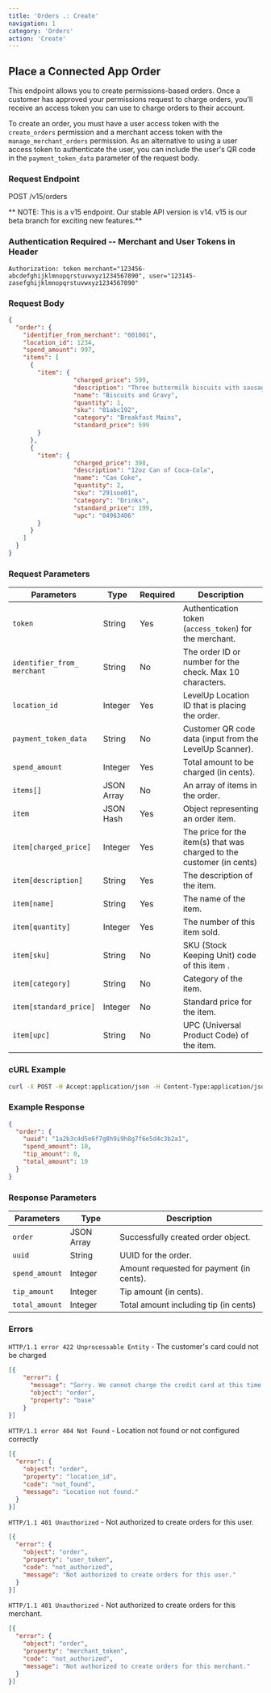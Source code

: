 ```yaml
---
title: 'Orders .: Create'
navigation: 1
category: 'Orders'
action: 'Create'
---
```


Place a Connected App Order
---

This endpoint allows you to create permissions-based orders.  Once a customer has approved your permissions request to charge orders, you'll receive an access token you can use to charge orders to their account.

To create an order, you must have a user access token with the `create_orders` permission and a
merchant access token with the `manage_merchant_orders` permission. As an alternative to using a
user access token to authenticate the user, you can include the user's QR code in the
`payment_token_data` parameter of the request body.

### Request Endpoint

<div class="http-request">
  <span class="http-verb">POST</span> /v15/orders
</div>

** NOTE: This is a v15 endpoint.  Our stable API version is v14.  v15 is our beta branch for
exciting new features.**

### Authentication Required -- Merchant and User Tokens in Header

```
Authorization: token merchant="123456-abcdefghijklmnopqrstuvwxyz1234567890", user="123145-zasefghijklmnopqrstuvwxyz1234567890"
```

### Request Body

```json
{
  "order": {
    "identifier_from_merchant": "001001",
    "location_id": 1234,
    "spend_amount": 997,
    "items": [
      {
        "item": {
                  "charged_price": 599,
                  "description": "Three buttermilk biscuits with sausage gravy",
                  "name": "Biscuits and Gravy",
                  "quantity": 1,
                  "sku": "01abc192",
                  "category": "Breakfast Mains",
                  "standard_price": 599
        }
      },
      {
        "item": {
                  "charged_price": 398,
                  "description": "12oz Can of Coca-Cola",
                  "name": "Can Coke",
                  "quantity": 2,
                  "sku": "291soo01",
                  "category": "Drinks",
                  "standard_price": 199,
                  "upc": "04963406"
        }
      }
    ]
  }
}
```

### Request Parameters

| Parameters                        | Type       | Required | Description                                                           |
|-----------------------------------|------------|----------|-----------------------------------------------------------------------|
|  `token`                          | String     | Yes      | Authentication token (`access_token`) for the merchant.               |
|  `identifier_from_`<br>`merchant` | String     | No       | The order ID or number for the check.  Max 10 characters.             |
|  `location_id`                    | Integer    | Yes      | LevelUp Location ID that is placing the order.                        |
|  `payment_token_data`             | String     | No       | Customer QR code data (input from the LevelUp Scanner).               |
|  `spend_amount`                   | Integer    | Yes      | Total amount to be charged (in cents).                                |
|  `items[]`                        | JSON Array | No       | An array of items in the order.                                       |
|  `item`                           | JSON Hash  | Yes      | Object representing an order item.                                    |
|  `item[charged_price]`            | Integer    | Yes      | The price for the item(s) that was charged to the customer (in cents) |
|  `item[description]`              | String     | Yes      | The description of the item.                                          |
|  `item[name]`                     | String     | Yes      | The name of the item.                                                 |
|  `item[quantity]`                 | Integer    | Yes      | The number of this item sold.                                         |
|  `item[sku]`                      | String     | No       | SKU (Stock Keeping Unit) code of this item .                          |
|  `item[category]`                 | String     | No       | Category of the item.                                                 |
|  `item[standard_price]`           | Integer    | No       | Standard price for the item.                                          |
|  `item[upc]`                      | String     | No       | UPC (Universal Product Code) of the item.                             |

### cURL Example

```bash
curl -X POST -H Accept:application/json -H Content-Type:application/json -H 'Authorization: token merchant="123456-abc...", user="456789-zas..."' -d '{ "order": { "identifier_from_merchant": "001001", "location_id": 1234, "spend_amount": 997, "items": [ { "item": { "charged_price": 599, "description": "Three buttermilk biscuits with sausage gravy", "name": "Biscuits and Gravy", "quantity": 1, "sku": "01abc192", "category": "Breakfast Mains", "standard_price": 599 } }, { "item": { "charged_price": 398, "description": "12oz Can of Coca-Cola", "name": "Can Coke", "quantity": 2, "sku": "291soo01", "category": "Drinks", "standard_price": 199, "upc": "04963406" } } ] } }' https://api.thelevelup.com/v15/orders

```

### Example Response

```json
{
  "order": {
    "uuid": "1a2b3c4d5e6f7g8h9i9h8g7f6e5d4c3b2a1",
    "spend_amount": 10,
    "tip_amount": 0,
    "total_amount": 10
  }
}
```

### Response Parameters

| Parameters      | Type       | Description                              |
|-----------------|------------|------------------------------------------|
|  `order`        | JSON Array | Successfully created order object.       |
|  `uuid`         | String     | UUID for the order.                      |
|  `spend_amount` | Integer    | Amount requested for payment (in cents). |
|  `tip_amount`   | Integer    | Tip amount (in cents).                   |
|  `total_amount` | Integer    | Total amount including tip (in cents)    |


### Errors

`HTTP/1.1 error 422 Unprocessable Entity` - The customer's card could not be charged

```json
[{
    "error": {
      "message": "Sorry. We cannot charge the credit card at this time.",
      "object": "order",
      "property": "base"
    }
}]
```

`HTTP/1.1 error 404 Not Found` - Location not found or not configured correctly

```json
[{
  "error": {
    "object": "order",
    "property": "location_id",
    "code": "not_found",
    "message": "Location not found."
  }
}]
```


`HTTP/1.1 401 Unauthorized` - Not authorized to create orders for this user.

```json
[{
  "error": {
    "object": "order",
    "property": "user_token",
    "code": "not_authorized",
    "message": "Not authorized to create orders for this user."
  }
}]
```

`HTTP/1.1 401 Unauthorized` - Not authorized to create orders for this merchant.

```json
[{
  "error": {
    "object": "order",
    "property": "merchant_token",
    "code": "not_authorized",
    "message": "Not authorized to create orders for this merchant."
  }
}]
```
